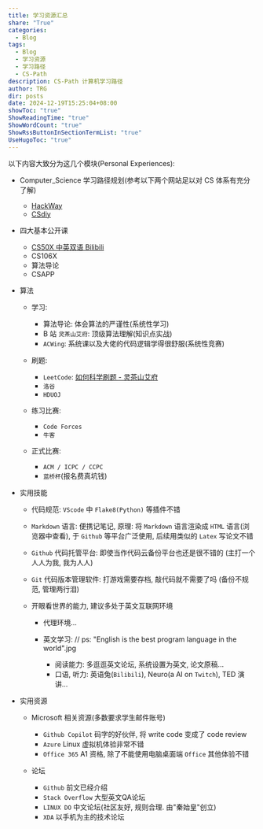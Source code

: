 ```yaml
---
title: 学习资源汇总
share: "True"
categories:
  - Blog
tags:
  - Blog
  - 学习资源
  - 学习路径
  - CS-Path
description: CS-Path 计算机学习路径
author: TRG
dir: posts
date: 2024-12-19T15:25:04+08:00
showToc: "true"
ShowReadingTime: "true"
ShowWordCount: "true"
ShowRssButtonInSectionTermList: "true"
UseHugoToc: "true"
---
```


以下内容大致分为这几个模块(Personal Experiences):

- Computer_Science 学习路径规划(参考以下两个网站足以对 CS 体系有充分了解)
    - [HackWay](https://hackway.org/)
    - [CSdiy](https://csdiy.wiki/)
    
- 四大基本公开课
    - [CS50X 中英双语 Bilibili](https://www.bilibili.com/video/BV1tYeBeeEk4/?share_source=copy_web&vd_source=34e7d6e2081c3f2ce5f5123116b3beaf)
    - CS106X
    - 算法导论
    - CSAPP
    
- 算法
    - 学习: 
	    - 算法导论: 体会算法的严谨性(系统性学习)
	    - B 站 `灵茶山艾府`: 顶级算法理解(知识点实战)
        - `ACWing`: 系统课以及大佬的代码逻辑学得很舒服(系统性竞赛)
        
    - 刷题: 
	    - `LeetCode`: [如何科学刷题 - 灵茶山艾府](https://leetcode.cn/circle/discuss/RvFUtj/)
	    - `洛谷`
	    - `HDUOJ`
		
    - 练习比赛: 
	    - `Code Forces`
	    - `牛客`
	    
    - 正式比赛: 
	    - `ACM / ICPC / CCPC`
	    - `蓝桥杯`(报名费真坑钱)
    
- 实用技能
    - 代码规范: `VScode` 中 `Flake8(Python)` 等插件不错
        
    - `Markdown` 语言: 便携记笔记, 原理: 将 `Markdown` 语言渲染成 `HTML` 语言(浏览器中查看), 于 `Github` 等平台广泛使用, 后续用类似的 `Latex` 写论文不错
        
    - `Github` 代码托管平台: 即使当作代码云备份平台也还是很不错的 (主打一个人人为我, 我为人人)
        
    - `Git` 代码版本管理软件: 打游戏需要存档, 敲代码就不需要了吗 (备份不规范, 管理两行泪)
        
    - 开眼看世界的能力, 建议多处于英文互联网环境
        - 代理环境...
	        
        - 英文学习: // ps: "English is the best program language in the world".jpg
            - 阅读能力: 多逛逛英文论坛, 系统设置为英文, 论文原稿...
            - 口语, 听力: 英语兔(`Bilibili`), Neuro(a AI on `Twitch`), TED 演讲...
    
- 实用资源
    - Microsoft 相关资源(多数要求学生邮件账号)
        - `Github Copilot` 码字的好伙伴, 将 write code 变成了 code review
        - `Azure` Linux 虚拟机体验非常不错
        - `Office 365` A1 资格, 除了不能使用电脑桌面端 `Office` 其他体验不错
        
    - 论坛
        - `Github` 前文已经介绍
        - `Stack Overflow` 大型英文QA论坛
        - `LINUX DO` 中文论坛(社区友好, 规则合理. 由"秦始皇"创立)
        - `XDA` 以手机为主的技术论坛
    
